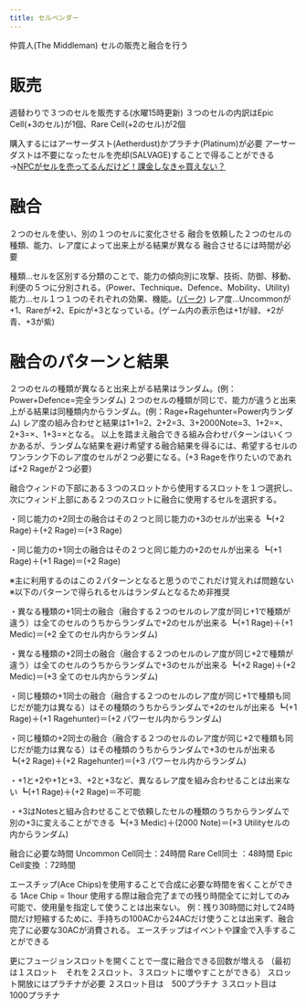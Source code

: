 ```yaml
---
title: セルベンダー
---
```

仲買人(The Middleman)
セルの販売と融合を行う

# 販売
週替わりで３つのセルを販売する(水曜15時更新)
３つのセルの内訳はEpic Cell(+3のセル)が1個、Rare Cell(+2のセル)が2個

購入するにはアーサーダスト(Aetherdust)かプラチナ(Platinum)が必要
アーサーダストは不要になったセルを売却(SALVAGE)することで得ることができる
→[NPCがセルを売ってるんだけど！課金しなきゃ買えない？](/basic/よくある質問/#npcがセルを売ってるんだけど-課金しなきゃ買えない)

# 融合
２つのセルを使い、別の１つのセルに変化させる
融合を依頼した２つのセルの種類、能力、レア度によって出来上がる結果が異なる
融合させるには時間が必要

種類…セルを区別する分類のことで、能力の傾向別に攻撃、技術、防御、移動、利便の５つに分別される。(Power、Technique、Defence、Mobility、Utility)
能力…セル１つ１つのそれぞれの効果、機能。([パーク](/basic/パーク))
レア度…Uncommonが+1、Rareが+2、Epicが+3となっている。(ゲーム内の表示色は+1が緑、+2が青、+3が紫)

# 融合のパターンと結果
２つのセルの種類が異なると出来上がる結果はランダム。(例：Power+Defence=完全ランダム)
２つのセルの種類が同じで、能力が違うと出来上がる結果は同種類内からランダム。(例：Rage+Ragehunter=Power内ランダム)
レア度の組み合わせと結果は1+1=2、2+2=3、3+2000Note=3、1+2=×、2+3=×、1+3=×となる。
以上を踏まえ融合できる組み合わせパターンはいくつかあるが、ランダムな結果を避け希望する融合結果を得るには、希望するセルのワンランク下のレア度のセルが２つ必要になる。(+3 Rageを作りたいのであれば+2 Rageが２つ必要)

融合ウィンドの下部にある３つのスロットから使用するスロットを１つ選択し、次にウィンド上部にある２つのスロットに融合に使用するセルを選択する。

・同じ能力の+2同士の融合はその２つと同じ能力の+3のセルが出来る
┗(+2 Rage)＋(+2 Rage)＝(+3 Rage)

・同じ能力の+1同士の融合はその２つと同じ能力の+2のセルが出来る
┗(+1 Rage)＋(+1 Rage)＝(+2 Rage)

※主に利用するのはこの２パターンとなると思うのでこれだけ覚えれば問題ない
※以下のパターンで得られるセルはランダムとなるため非推奨

・異なる種類の+1同士の融合（融合する２つのセルのレア度が同じ+1で種類が違う）は全てのセルのうちからランダムで+2のセルが出来る
┗(+1 Rage)＋(+1 Medic)＝(+2 全てのセル内からランダム)

・異なる種類の+2同士の融合（融合する２つのセルのレア度が同じ+2で種類が違う）は全てのセルのうちからランダムで+3のセルが出来る
┗(+2 Rage)＋(+2 Medic)＝(+3 全てのセル内からランダム)

・同じ種類の+1同士の融合（融合する２つのセルのレア度が同じ+1で種類も同じだが能力は異なる）はその種類のうちからランダムで+2のセルが出来る
┗(+1 Rage)＋(+1 Ragehunter)＝(+2 パワーセル内からランダム)

・同じ種類の+2同士の融合（融合する２つのセルのレア度が同じ+2で種類も同じだが能力は異なる）はその種類のうちからランダムで+3のセルが出来る
┗(+2 Rage)＋(+2 Ragehunter)＝(+3 パワーセル内からランダム)

・+1と+2や+1と+3、+2と+3など、異なるレア度を組み合わせることは出来ない
┗(+1 Rage)＋(+2 Rage)＝不可能

・+3はNotesと組み合わせることで依頼したセルの種類のうちからランダムで別の+3に変えることができる
┗(+3 Medic)＋(2000 Note)＝(+3 Utilityセルの内からランダム)

融合に必要な時間
Uncommon Cell同士：24時間
Rare Cell同士 ：48時間
Epic Cell変換 ：72時間

エースチップ(Ace Chips)を使用することで合成に必要な時間を省くことができる
1Ace Chip = 1hour
使用する際は融合完了までの残り時間全てに対してのみ可能で、使用量を指定して使うことは出来ない。
例：残り30時間に対して24時間だけ短縮するために、手持ちの100ACから24ACだけ使うことは出来ず、融合完了に必要な30ACが消費される。
エースチップはイベントや課金で入手することができる

更にフュージョンスロットを開くことで一度に融合できる回数が増える
（最初は１スロット　それを２スロット、３スロットに増やすことができる）
スロット開放にはプラチナが必要
２スロット目は　500プラチナ
３スロット目は　1000プラチナ
